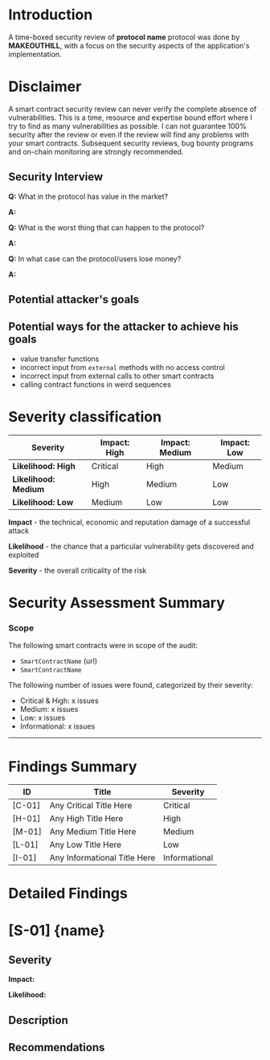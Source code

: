 # Introduction

A time-boxed security review of **protocol name** protocol was done by **MAKEOUTHILL**, with a focus on the security aspects of the application's implementation.

# Disclaimer

A smart contract security review can never verify the complete absence of vulnerabilities. This is a time, resource and expertise bound effort where I try to find as many vulnerabilities as possible. I can not guarantee 100% security after the review or even if the review will find any problems with your smart contracts. Subsequent security reviews, bug bounty programs and on-chain monitoring are strongly recommended.

## Security Interview

**Q:** What in the protocol has value in the market?

**A:**

**Q:** What is the worst thing that can happen to the protocol?

**A:**

**Q:** In what case can the protocol/users lose money?

**A:**

## Potential attacker's goals

## Potential ways for the attacker to achieve his goals

- value transfer functions
- incorrect input from `external` methods with no access control
- incorrect input from external calls to other smart contracts
- calling contract functions in weird sequences

# Severity classification

| Severity               | Impact: High | Impact: Medium | Impact: Low |
| ---------------------- | ------------ | -------------- | ----------- |
| **Likelihood: High**   | Critical     | High           | Medium      |
| **Likelihood: Medium** | High         | Medium         | Low         |
| **Likelihood: Low**    | Medium       | Low            | Low         |

**Impact** - the technical, economic and reputation damage of a successful attack

**Likelihood** - the chance that a particular vulnerability gets discovered and exploited

**Severity** - the overall criticality of the risk

# Security Assessment Summary

### Scope 

The following smart contracts were in scope of the audit:

- `SmartContractName` (url)
- `SmartContractName`

The following number of issues were found, categorized by their severity:

- Critical & High: x issues
- Medium: x issues
- Low: x issues
- Informational: x issues

---

# Findings Summary

| ID     | Title                        | Severity      |
| ------ | ---------------------------- | ------------- |
| [C-01] | Any Critical Title Here      | Critical      |
| [H-01] | Any High Title Here          | High          |
| [M-01] | Any Medium Title Here        | Medium        |
| [L-01] | Any Low Title Here           | Low           |
| [I-01] | Any Informational Title Here | Informational |

# Detailed Findings

# [S-01] {name}

## Severity

**Impact:**

**Likelihood:**

## Description

## Recommendations
